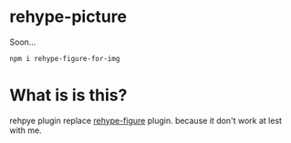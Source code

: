 # rehype-picture

Soon... 

```bash
npm i rehype-figure-for-img
```

# What is is this?

rehpye plugin replace [rehype-figure](https://github.com/josestg/rehype-figure) plugin.
because it don't work at lest with me.
